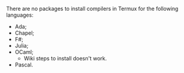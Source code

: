 There are no packages to install compilers in Termux for the following languages:

- Ada;
- Chapel;
- F\#;
- Julia;
- OCaml;
  - Wiki steps to install doesn't work.
- Pascal.
